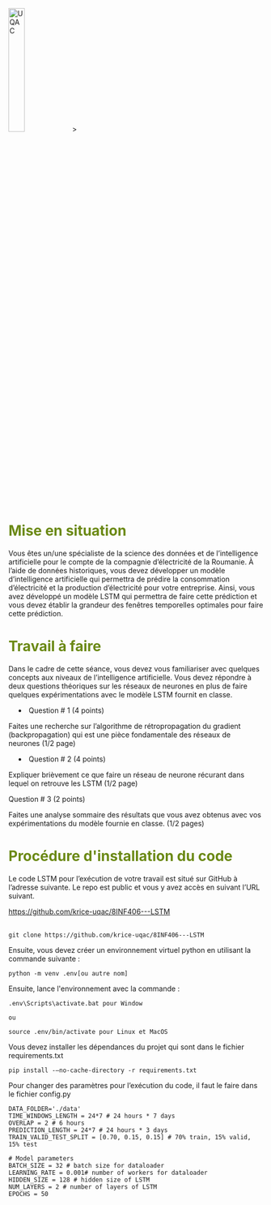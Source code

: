 <img style="width:25%; height:auto;" src="https://www.uqac.ca/wp-content/themes/uqac/assets/images/uqac.svg" alt="UQAC">>
<h1 style="color:#6b8915">Mise en situation</h1>
<p>Vous êtes un/une spécialiste de la science des données et de l’intelligence artificielle pour le compte de la compagnie d’électricité de la Roumanie.  À l’aide de données historiques, vous devez développer un modèle d’intelligence artificielle qui permettra de prédire la consommation d’électricité et la production d’électricité pour votre entreprise.  Ainsi, vous avez développé un modèle LSTM qui permettra de faire cette prédiction et vous devez établir la grandeur des fenêtres temporelles optimales pour faire cette prédiction.</p>
<h1 style="color:#6b8915">Travail à faire</h1>
<p>Dans le cadre de cette séance, vous devez vous familiariser avec quelques concepts aux niveaux de l’intelligence artificielle.  Vous devez répondre à deux questions théoriques sur les réseaux de neurones en plus de faire quelques expérimentations avec le modèle LSTM fournit en classe.</p>
<li style="padding-left:20px">Question # 1 (4 points)</li>
<p>Faites une recherche sur l’algorithme de rétropropagation du gradient (backpropagation) qui est une pièce fondamentale des réseaux de neurones (1/2 page)</p>
<li style="padding-left:20px">Question # 2 (4 points)</li>
<p>Expliquer brièvement ce que faire un réseau de neurone récurant dans lequel on retrouve les LSTM (1/2 page)<p>
<listyle="padding-left:20px">Question # 3 (2 points)</li>
<p>Faites une analyse sommaire des résultats que vous avez obtenus avec vos expérimentations du modèle fournie en classe. (1/2 pages)</p>
<h1 style="color:#6b8915">Procédure d'installation du code</h1>
<p>Le code LSTM pour l’exécution de votre travail est situé sur GitHub à l’adresse suivante.  Le repo est public et vous y avez accès en suivant l’URL suivant.</p>
<a href=https://github.com/krice-uqac/8INF406---LSTM>https://github.com/krice-uqac/8INF406---LSTM</a>
<br></br>

```
git clone https://github.com/krice-uqac/8INF406---LSTM
```
<p>Ensuite, vous devez créer un environnement virtuel python en utilisant la commande suivante :</p>

```
python -m venv .env[ou autre nom]
```

Ensuite, lance l'environnement avec la commande :

```
.env\Scripts\activate.bat pour Window

ou

source .env/bin/activate pour Linux et MacOS
```
<p>Vous devez installer les dépendances du projet qui sont dans le fichier requirements.txt</p>

```
pip install -–no-cache-directory -r requirements.txt
```
<p>Pour changer des paramètres pour l’exécution du code, il faut le faire dans le fichier config.py</p>

```
DATA_FOLDER='./data'
TIME_WINDOWS_LENGTH = 24*7 # 24 hours * 7 days
OVERLAP = 2 # 6 hours
PREDICTION_LENGTH = 24*7 # 24 hours * 3 days
TRAIN_VALID_TEST_SPLIT = [0.70, 0.15, 0.15] # 70% train, 15% valid, 15% test

# Model parameters
BATCH_SIZE = 32 # batch size for dataloader
LEARNING_RATE = 0.001# number of workers for dataloader
HIDDEN_SIZE = 128 # hidden size of LSTM
NUM_LAYERS = 2 # number of layers of LSTM
EPOCHS = 50
```